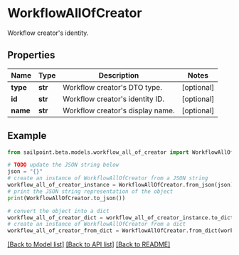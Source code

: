 # WorkflowAllOfCreator

Workflow creator's identity.

## Properties

Name | Type | Description | Notes
------------ | ------------- | ------------- | -------------
**type** | **str** | Workflow creator&#39;s DTO type. | [optional] 
**id** | **str** | Workflow creator&#39;s identity ID. | [optional] 
**name** | **str** | Workflow creator&#39;s display name. | [optional] 

## Example

```python
from sailpoint.beta.models.workflow_all_of_creator import WorkflowAllOfCreator

# TODO update the JSON string below
json = "{}"
# create an instance of WorkflowAllOfCreator from a JSON string
workflow_all_of_creator_instance = WorkflowAllOfCreator.from_json(json)
# print the JSON string representation of the object
print(WorkflowAllOfCreator.to_json())

# convert the object into a dict
workflow_all_of_creator_dict = workflow_all_of_creator_instance.to_dict()
# create an instance of WorkflowAllOfCreator from a dict
workflow_all_of_creator_from_dict = WorkflowAllOfCreator.from_dict(workflow_all_of_creator_dict)
```
[[Back to Model list]](../README.md#documentation-for-models) [[Back to API list]](../README.md#documentation-for-api-endpoints) [[Back to README]](../README.md)


